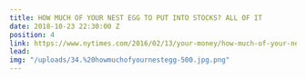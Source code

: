 ```yaml
---
title: HOW MUCH OF YOUR NEST EGG TO PUT INTO STOCKS? ALL OF IT
date: 2018-10-23 22:30:00 Z
position: 4
link: https://www.nytimes.com/2016/02/13/your-money/how-much-of-your-nest-egg-to-put-into-stocks-all-of-it.html
lead: 
img: "/uploads/34.%20howmuchofyournestegg-500.jpg.png"
---
```


